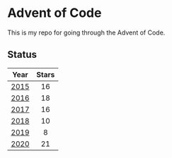 # Advent of Code

This is my repo for going through the Advent of Code.

## Status

| Year | Stars |
|:----:|:-----:|
| [2015](https://github.com/jordonr/adventofcode/tree/master/2015) |  16   |
| [2016](https://github.com/jordonr/adventofcode/tree/master/2016) |  18   |
| [2017](https://github.com/jordonr/adventofcode/tree/master/2017) |  16   |
| [2018](https://github.com/jordonr/adventofcode/tree/master/2018) |  10   |
| [2019](https://github.com/jordonr/adventofcode/tree/master/2019) |  8   |
| [2020](https://github.com/jordonr/adventofcode/tree/master/2020) |  21   |
